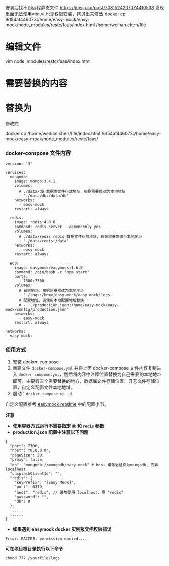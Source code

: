 安装后找不到远程静态文件  https://juejin.cn/post/7081524207074410533
发现里面无法使用vim,vi,也无权限安装，拷贝出来修改
docker cp 9d54af446073:/home/easy-mock/easy-mock/node_modules/restc/faas/index.html /home/weihan.chen/file

# 编辑文件
vim node_modules/restc/faas/index.html
# 需要替换的内容
<script src="https://github.elemecdn.com/highlightjs/cdn-release/9.8.0/build/highlight.min.js"></script>
# 替换为
<script src="//cdnjs.cloudflare.com/ajax/libs/highlight.js/9.8.0/highlight.min.js"></script>

修改完


docker cp /home/weihan.chen/file/index.html 9d54af446073:/home/easy-mock/easy-mock/node_modules/restc/faas/


### docker-compose 文件内容
```
version: '3'

services:
  mongodb:
    image: mongo:3.4.1
    volumes:
      # ./data/db 数据库文件存放地址，根据需要修改为本地地址
      - './data/db:/data/db'
    networks:
      - easy-mock
    restart: always

  redis:
    image: redis:4.0.6
    command: redis-server --appendonly yes
    volumes:
      # ./data/redis redis 数据文件存放地址，根据需要修改为本地地址
      - './data/redis:/data'
    networks:
      - easy-mock
    restart: always

  web:
    image: easymock/easymock:1.6.0
    command: /bin/bash -c "npm start"
    ports:
      - 7300:7300
    volumes:
      # 日志地址，根据需要修改为本地地址
      - './logs:/home/easy-mock/easy-mock/logs'
      # 配置地址，请使用本地配置地址替换
      # - './production.json:/home/easy-mock/easy-mock/config/production.json'
    networks:
      - easy-mock
    restart: always

networks:
  easy-mock:

```

### 使用方式
1. 安装 docker-compose
2. 新建文件 `docker-compose.yml` 并将上面 docker-compose 文件内容复制进入 `docker-compose.yml`，然后将内容中注释位置替换为自己需要的本地地址即可。主要有三个需要替换的地方，数据库文件存储位置，日志文件存储位置，自定义配置文件本地地址。
3. 启动：`docker-compose up -d`

自定义配置参考 [easymock readme](https://github.com/easy-mock/easy-mock) 中的配置小节。

**注意**
* **使用容器方式运行不需要指定 `db` 和 `redis` 参数**
* **production.json 配置中注意以下问题**

```
{
  "port": 7300,
  "host": "0.0.0.0",
  "pageSize": 30,
  "proxy": false,
  "db": "mongodb://mongodb/easy-mock" # host 请务必替换为mongodb, 而非 localhost
  "unsplashClientId": "",
  "redis": {
    "keyPrefix": "[Easy Mock]",
    "port": 6379,
    "host": "redis", // 请勿使用 localhost，换 "redis"
    "password": "",
    "db": 0
  },
  ......
  ......
}
```
* **如果遇到 easymock docker 实例报文件权限错误**
```
Error: EACCES: permission denied....
```
**可在项目根目录执行以下命令**
```
chmod 777 /yourfile/logs
```

